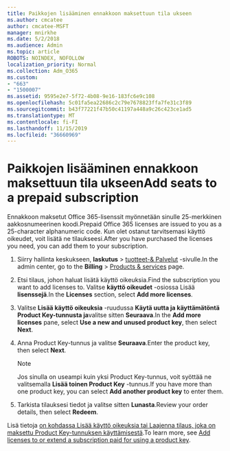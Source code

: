 ```yaml
---
title: Paikkojen lisääminen ennakkoon maksettuun tila ukseen
ms.author: cmcatee
author: cmcatee-MSFT
manager: mnirkhe
ms.date: 5/2/2018
ms.audience: Admin
ms.topic: article
ROBOTS: NOINDEX, NOFOLLOW
localization_priority: Normal
ms.collection: Adm_O365
ms.custom:
- "663"
- "1500007"
ms.assetid: 9595e2e7-5f72-4b08-9e16-183fc6e9c108
ms.openlocfilehash: 5c01fa5ea22686c2c79e7678823ffa7fe31c3f89
ms.sourcegitcommit: b43f77221f47b50c41197a448a9c26c423ce1ad5
ms.translationtype: MT
ms.contentlocale: fi-FI
ms.lasthandoff: 11/15/2019
ms.locfileid: "36660969"
---
```

# <a name="add-seats-to-a-prepaid-subscription"></a><span data-ttu-id="bac99-102">Paikkojen lisääminen ennakkoon maksettuun tila ukseen</span><span class="sxs-lookup"><span data-stu-id="bac99-102">Add seats to a prepaid subscription</span></span>

<span data-ttu-id="bac99-103">Ennakkoon maksetut Office 365-lisenssit myönnetään sinulle 25-merkkinen aakkosnumeerinen koodi.</span><span class="sxs-lookup"><span data-stu-id="bac99-103">Prepaid Office 365 licenses are issued to you as a 25-character alphanumeric code.</span></span> <span data-ttu-id="bac99-104">Kun olet ostanut tarvitsemasi käyttö oikeudet, voit lisätä ne tilaukseesi.</span><span class="sxs-lookup"><span data-stu-id="bac99-104">After you have purchased the licenses you need, you can add them to your subscription.</span></span> 

1. <span data-ttu-id="bac99-105">Siirry hallinta keskukseen, **laskutus** > [tuotteet-& Palvelut](https://go.microsoft.com/fwlink/p/?linkid=842054) -sivulle.</span><span class="sxs-lookup"><span data-stu-id="bac99-105">In the admin center, go to the **Billing** > [Products & services](https://go.microsoft.com/fwlink/p/?linkid=842054) page.</span></span>

2. <span data-ttu-id="bac99-106">Etsi tilaus, johon haluat lisätä käyttö oikeuksia.</span><span class="sxs-lookup"><span data-stu-id="bac99-106">Find the subscription you want to add licenses to.</span></span> <span data-ttu-id="bac99-107">Valitse **käyttö oikeudet** -osiossa Lisää **lisenssejä**.</span><span class="sxs-lookup"><span data-stu-id="bac99-107">In the **Licenses** section, select **Add more licenses**.</span></span>

3. <span data-ttu-id="bac99-108">Valitse **Lisää käyttö oikeuksia** -ruudussa **Käytä uutta ja käyttämätöntä Product Key-tunnusta ja**valitse sitten **Seuraava**.</span><span class="sxs-lookup"><span data-stu-id="bac99-108">In the **Add more licenses** pane, select **Use a new and unused product key**, then select **Next**.</span></span>

4. <span data-ttu-id="bac99-109">Anna Product Key-tunnus ja valitse **Seuraava**.</span><span class="sxs-lookup"><span data-stu-id="bac99-109">Enter the product key, then select **Next**.</span></span>

    > [!NOTE]
    > <span data-ttu-id="bac99-110">Jos sinulla on useampi kuin yksi Product Key-tunnus, voit syöttää ne valitsemalla **Lisää toinen Product Key** -tunnus.</span><span class="sxs-lookup"><span data-stu-id="bac99-110">If you have more than one product key, you can select **Add another product key** to enter them.</span></span>

5. <span data-ttu-id="bac99-111">Tarkista tilauksesi tiedot ja valitse sitten **Lunasta**.</span><span class="sxs-lookup"><span data-stu-id="bac99-111">Review your order details, then select **Redeem**.</span></span>

<span data-ttu-id="bac99-112">Lisä tietoja [on kohdassa Lisää käyttö oikeuksia tai Laajenna tilaus, joka on maksettu Product Key-tunnuksen käyttämisestä](https://docs.microsoft.com/office365/admin/misc/add-licenses-using-product-key).</span><span class="sxs-lookup"><span data-stu-id="bac99-112">To learn more, see [Add licenses to or extend a subscription paid for using a product key](https://docs.microsoft.com/office365/admin/misc/add-licenses-using-product-key).</span></span>